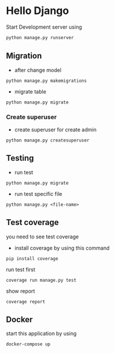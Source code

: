 # Hello Django


Start Development server using
```bash
python manage.py runserver
```

## Migration

- after change model
```
python manage.py makemigrations
```

- migrate table
```
python manage.py migrate
```

### Create superuser

- create superuser for create admin
```
python manage.py createsuperuser
```

## Testing

- run test
```
python manage.py migrate
```

- run test specific file
```
python manage.py <file-name>
```

## Test coverage

you need to see test coverage
- install coverage by using this command
```
pip install coverage
```

run test first
```
coverage run manage.py test
```

show report
```
coverage report
```

## Docker

start this application by using
```
docker-compose up
```